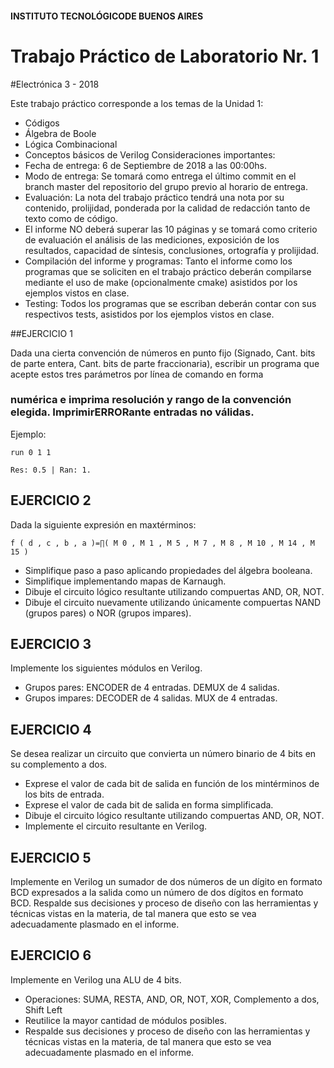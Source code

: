 #### INSTITUTO TECNOLÓGICODE BUENOS AIRES

# Trabajo Práctico de Laboratorio Nr. 1


#Electrónica 3 - 2018

Este trabajo práctico corresponde a los temas de la Unidad 1:

- Códigos
- Álgebra de Boole
- Lógica Combinacional
- Conceptos básicos de Verilog
Consideraciones importantes:
- Fecha de entrega: 6 de Septiembre de 2018 a las 00:00hs.
- Modo de entrega: Se tomará como entrega el último commit en el branch master del repositorio del
grupo previo al horario de entrega.
- Evaluación: La nota del trabajo práctico tendrá una nota por su contenido, prolijidad, ponderada por
la calidad de redacción tanto de texto como de código.
- El informe NO deberá superar las 10 páginas y se tomará como criterio de evaluación el análisis de las
mediciones, exposición de los resultados, capacidad de síntesis, conclusiones, ortografía y prolijidad.
- Compilación del informe y programas: Tanto el informe como los programas que se soliciten en el
trabajo práctico deberán compilarse mediante el uso de make (opcionalmente cmake) asistidos por
los ejemplos vistos en clase.
- Testing: Todos los programas que se escriban deberán contar con sus respectivos tests, asistidos por
los ejemplos vistos en clase.


##EJERCICIO 1

Dada una cierta convención de números en punto fijo (Signado, Cant. bits de parte entera, Cant. bits de
parte fraccionaria), escribir un programa que acepte estos tres parámetros por línea de comando en forma

### numérica e imprima resolución y rango de la convención elegida. ImprimirERRORante entradas no válidas.

Ejemplo:

```
run 0 1 1

Res: 0.5 | Ran: 1.
```

## EJERCICIO 2

Dada la siguiente expresión en maxtérminos:

```
f ( d , c , b , a )=∏( M 0 , M 1 , M 5 , M 7 , M 8 , M 10 , M 14 , M 15 )
```
- Simplifique paso a paso aplicando propiedades del álgebra booleana.
- Simplifique implementando mapas de Karnaugh.
- Dibuje el circuito lógico resultante utilizando compuertas AND, OR, NOT.
- Dibuje el circuito nuevamente utilizando únicamente compuertas NAND (grupos pares) o NOR (grupos
    impares).

## EJERCICIO 3

Implemente los siguientes módulos en Verilog.

- Grupos pares: ENCODER de 4 entradas. DEMUX de 4 salidas.
- Grupos impares: DECODER de 4 salidas. MUX de 4 entradas.

## EJERCICIO 4

Se desea realizar un circuito que convierta un número binario de 4 bits en su complemento a dos.

- Exprese el valor de cada bit de salida en función de los mintérminos de los bits de entrada.
- Exprese el valor de cada bit de salida en forma simplificada.
- Dibuje el circuito lógico resultante utilizando compuertas AND, OR, NOT.
- Implemente el circuito resultante en Verilog.

## EJERCICIO 5

Implemente en Verilog un sumador de dos números de un dígito en formato BCD expresados a la salida como
un número de dos dígitos en formato BCD. Respalde sus decisiones y proceso de diseño con las herramientas
y técnicas vistas en la materia, de tal manera que esto se vea adecuadamente plasmado en el informe.


## EJERCICIO 6

Implemente en Verilog una ALU de 4 bits.

- Operaciones: SUMA, RESTA, AND, OR, NOT, XOR, Complemento a dos, Shift Left
- Reutilice la mayor cantidad de módulos posibles.
- Respalde sus decisiones y proceso de diseño con las herramientas y técnicas vistas en la materia, de tal
    manera que esto se vea adecuadamente plasmado en el informe.
